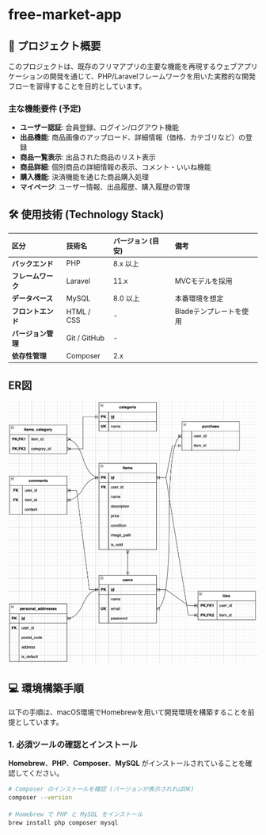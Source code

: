 # free-market-app

## 🎯 プロジェクト概要

このプロジェクトは、既存のフリマアプリの主要な機能を再現するウェブアプリケーションの開発を通じて、PHP/Laravelフレームワークを用いた実務的な開発フローを習得することを目的としています。

### 主な機能要件 (予定)

* **ユーザー認証**: 会員登録、ログイン/ログアウト機能
* **出品機能**: 商品画像のアップロード、詳細情報（価格、カテゴリなど）の登録
* **商品一覧表示**: 出品された商品のリスト表示
* **商品詳細**: 個別商品の詳細情報の表示、コメント・いいね機能
* **購入機能**: 決済機能を通じた商品購入処理
* **マイページ**: ユーザー情報、出品履歴、購入履歴の管理

## 🛠️ 使用技術 (Technology Stack)

| 区分 | 技術名 | バージョン (目安) | 備考 |
| :--- | :--- | :--- | :--- |
| **バックエンド** | PHP | 8.x 以上 | |
| **フレームワーク** | Laravel | 11.x | MVCモデルを採用 |
| **データベース** | MySQL | 8.0 以上 | 本番環境を想定 |
| **フロントエンド** | HTML / CSS | - | Bladeテンプレートを使用 |
| **バージョン管理** | Git / GitHub | - | |
| **依存性管理** | Composer | 2.x | |

## ER図
![フリマアプリ ER図](模擬案件_フリマアプリ.png)

## 💻 環境構築手順

以下の手順は、macOS環境でHomebrewを用いて開発環境を構築することを前提としています。

### 1. 必須ツールの確認とインストール

**Homebrew**、**PHP**、**Composer**、**MySQL** がインストールされていることを確認してください。

```bash
# Composer のインストールを確認 (バージョンが表示されればOK)
composer --version

# Homebrew で PHP と MySQL をインストール
brew install php composer mysql